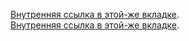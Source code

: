 [Внутренняя ссылка в этой-же вкладке](/projects).  
[Внутренняя ссылка в этой-же вкладке](/projects).

